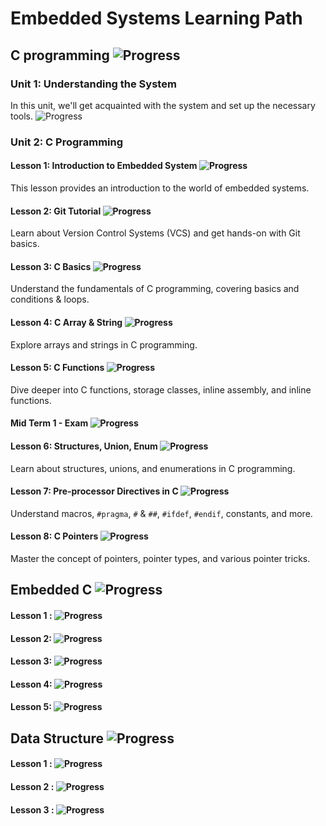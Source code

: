 # Embedded Systems Learning Path
 
## C programming ![Progress](https://progress-bar.dev/100/?title=completed)
 
### Unit 1: Understanding the System  

In this unit, we'll get acquainted with the system and set up the necessary tools. ![Progress](https://progress-bar.dev/100/?title=completed)
 
### Unit 2: C Programming

#### Lesson 1: Introduction to Embedded System ![Progress](https://progress-bar.dev/100/?title=completed) 

This lesson provides an introduction to the world of embedded systems.

#### Lesson 2: Git Tutorial ![Progress](https://progress-bar.dev/100/?title=completed)

Learn about Version Control Systems (VCS) and get hands-on with Git basics.

#### Lesson 3: C Basics ![Progress](https://progress-bar.dev/100/?title=completed)

Understand the fundamentals of C programming, covering basics and conditions & loops.

#### Lesson 4: C Array & String ![Progress](https://progress-bar.dev/100/?title=completed)

Explore arrays and strings in C programming.

#### Lesson 5: C Functions ![Progress](https://progress-bar.dev/100/?title=completed)

Dive deeper into C functions, storage classes, inline assembly, and inline functions.

#### Mid Term 1 - Exam ![Progress](https://progress-bar.dev/100/?title=completed)

#### Lesson 6: Structures, Union, Enum ![Progress](https://progress-bar.dev/100/?title=Completed)

Learn about structures, unions, and enumerations in C programming.

#### Lesson 7: Pre-processor Directives in C ![Progress](https://progress-bar.dev/100/?title=completed)

Understand macros, `#pragma`, `#` & `##`, `#ifdef`, `#endif`, constants, and more.

#### Lesson 8: C Pointers ![Progress](https://progress-bar.dev/100/?title=completed)

Master the concept of pointers, pointer types, and various pointer tricks.

## Embedded C ![Progress](https://progress-bar.dev/100/?title=Completed)

#### Lesson 1 :   ![Progress](https://progress-bar.dev/100/?title=Completed)

#### Lesson 2:    ![Progress](https://progress-bar.dev/100/?title=Completed)

#### Lesson 3:    ![Progress](https://progress-bar.dev/100/?title=Completed)

#### Lesson 4:    ![Progress](https://progress-bar.dev/100/?title=Completed)

#### Lesson 5:    ![Progress](https://progress-bar.dev/100/?title=Completed)

## Data Structure ![Progress](https://progress-bar.dev/33/?title=in+Progress)

#### Lesson 1 :   ![Progress](https://progress-bar.dev/100/?title=Completed)
#### Lesson 2 :   ![Progress](https://progress-bar.dev/0/?title=not+yet)
#### Lesson 3 :   ![Progress](https://progress-bar.dev/0/?title=not+yet)
